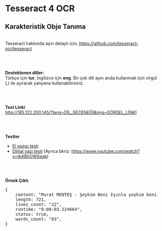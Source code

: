 # Tesseract 4 OCR
## Karakteristik Obje Tanıma
<br>
Tesseract hakkında aşırı detaylı için; <a href="https://github.com/tesseract-ocr/tesseract">https://github.com/tesseract-ocr/tesseract</a>

<br><br>

<b>Desteklenen diller:</b> 
<br>
Türkçe için <b>tur</b>, İngilizce için <b>eng</b>. Bir çok dili aynı anda kullanmak için virgül (,) ile ayırarak yanyana kullanabilirsiniz.

<br><br>

<b>Test Linki</b>
<br>
http://185.122.200.145/?lang=DİL_SEÇENEĞİ&img=GÖRSEL_LİNKİ

<br><br>

<b>Testler</b>
- <a href="http://185.122.200.145/?lang=eng&img=https://thehowtohumanist.files.wordpress.com/2012/03/how-to-handwrite-1.jpg">El yazısı testi</a>
- <a href="http://185.122.200.145/?lang=tur&img=https://www.yuklio.com/f/VQdqt-seyhim_beni_isinla.jpg">Dijital yazı testi</a> (Ayrıca bknz: <a href="https://www.youtube.com/watch?v=tkABhOWSeak">https://www.youtube.com/watch?v=tkABhOWSeak</a>)

<br><br>

<b>Örnek Çıktı</b>
<pre>
{
	content: "Murat MENTEŞ - Şeyhim Beni Işınla şeyhim beni 70'lere ışınla, 3 milyar saniyem bitmeden önce sonsuzluğu bükeyim, kalan ömrümce. tasavvuf strese iyi geliyor bence. bir fırt ab-ı hayat versene şeyhim dindirsin faniliğin hararetini. bitsin mutat prova, deney, tatbikat; ecel formalitesi, azap rutini. şeyhim nedir bütün bu illüzyonlar seraplar? aşk üçgeni, meşk dairesi, kudret karesi, zeval kulvarındaki zırhlı araçlar? şimdi yani tam şu an kaderde ne var? şeyhim adım kara listede, aha! görünmüyor hicret rotasındaki vaha açamam, açamazsın, açılmaz şeyhim, sıfırın ortasına bir delik daha. şeyhim 14 milyar yıl ne çabuk geçti yaş kırk oldu kırklara karışamadım ben defterden sildim ölümsüzlüğü şeyhim kainata alışamadım. ",
	length: 721,
	lines_count: "22",
	runtime: "0:00:03.224664",
	status: true,
	words_count: "83",
}
</pre>